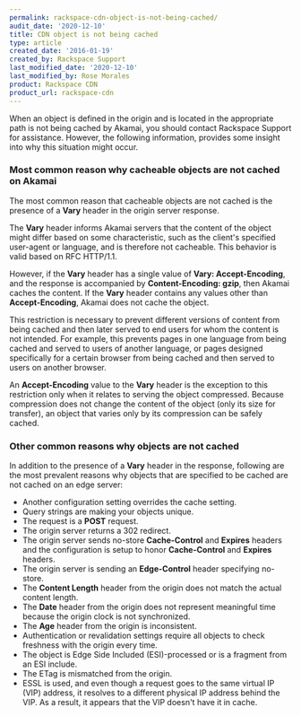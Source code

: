 ```yaml
---
permalink: rackspace-cdn-object-is-not-being-cached/
audit_date: '2020-12-10'
title: CDN object is not being cached
type: article
created_date: '2016-01-19'
created_by: Rackspace Support
last_modified_date: '2020-12-10'
last_modified_by: Rose Morales 
product: Rackspace CDN
product_url: rackspace-cdn
---
```


When an object is defined in the origin and is located in the appropriate
path is not being cached by Akamai, you should contact Rackspace Support for
assistance. However, the following information, provides some insight into why this
situation might occur.

### Most common reason why cacheable objects are not cached on Akamai

The most common reason that cacheable objects are not cached is the presence of
a **Vary** header in the origin server response.

The **Vary** header informs Akamai servers that the content of the object might
differ based on some characteristic, such as the client's specified user-agent
or language, and is therefore not cacheable. This behavior is valid based on RFC
HTTP/1.1.

However, if the **Vary** header has a single value of **Vary: Accept-Encoding**,
and the response is accompanied by **Content-Encoding: gzip**, then Akamai
caches the content. If the **Vary** header contains any values other than
**Accept-Encoding**, Akamai does not cache the object.

This restriction is necessary to prevent different versions of content from
being cached and then later served to end users for whom the content is not
intended. For example, this prevents pages in one language from being cached and
served to users of another language, or pages designed specifically for a
certain browser from being cached and then served to users on another browser.

An **Accept-Encoding** value to the **Vary** header is the exception to this
restriction only when it relates to serving the object compressed. Because
compression does not change the content of the object (only its size for
transfer), an object that varies only by its compression can be safely cached.

### Other common reasons why objects are not cached

In addition to the presence of a **Vary** header in the response, following are
the most prevalent reasons why objects that are specified to be cached are not
cached on an edge server:

- Another configuration setting overrides the cache setting.
- Query strings are making your objects unique.
- The request is a **POST** request.
- The origin server returns a 302 redirect.
- The origin server sends no-store **Cache-Control** and **Expires** headers and
    the configuration is setup to honor **Cache-Control** and **Expires**
    headers.
- The origin server is sending an **Edge-Control** header specifying no-store.
- The **Content Length** header from the origin does not match the actual
    content length.
- The **Date** header from the origin does not represent meaningful time because
    the origin clock is not synchronized.
- The **Age** header from the origin is inconsistent.
- Authentication or revalidation settings require all objects to check freshness
    with the origin every time.
- The object is Edge Side Included (ESI)-processed or is a fragment from an ESI
    include.
- The ETag is mismatched from the origin.
- ESSL is used, and even though a request goes to the same virtual IP (VIP)
    address, it resolves to a different physical IP address behind the VIP. As a
    result, it appears that the VIP doesn't have it in cache.
